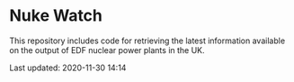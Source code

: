 # Nuke Watch

This repository includes code for retrieving the latest information available on the output of EDF nuclear power plants in the UK.

Last updated: 2020-11-30 14:14